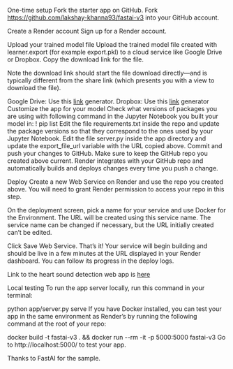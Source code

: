 One-time setup
Fork the starter app on GitHub.
Fork https://github.com/lakshay-khanna93/fastai-v3 into your GitHub account.

Create a Render account
Sign up for a Render account. 

Upload your trained model file
Upload the trained model file created with learner.export (for example export.pkl) to a cloud service like Google Drive or Dropbox. Copy the download link for the file.

Note the download link should start the file download directly—and is typically different from the share link (which presents you with a view to download the file).

Google Drive: Use this [link](https://www.wonderplugin.com/online-tools/google-drive-direct-link-generator/) generator.
Dropbox: Use this [link](https://syncwithtech.blogspot.com/p/direct-download-link-generator.html) generator
Customize the app for your model
Check what versions of packages you are using with following command in the Jupyter Notebook you built your model in: ! pip list
Edit the file requirements.txt inside the repo and update the package versions so that they correspond to the ones used by your Jupyter Notebook.
Edit the file server.py inside the app directory and update the export_file_url variable with the URL copied above.
Commit and push your changes to GitHub.
Make sure to keep the GitHub repo you created above current. Render integrates with your GitHub repo and automatically builds and deploys changes every time you push a change.

Deploy
Create a new Web Service on Render and use the repo you created above. You will need to grant Render permission to access your repo in this step.

On the deployment screen, pick a name for your service and use Docker for the Environment. The URL will be created using this service name. The service name can be changed if necessary, but the URL initially created can’t be edited.

Click Save Web Service. That’s it! Your service will begin building and should be live in a few minutes at the URL displayed in your Render dashboard. You can follow its progress in the deploy logs.


Link to the heart sound detection web app is [here](https://heartdiseasecetection.onrender.com/)

Local testing
To run the app server locally, run this command in your terminal:

python app/server.py serve
If you have Docker installed, you can test your app in the same environment as Render’s by running the following command at the root of your repo:

docker build -t fastai-v3 . && docker run --rm -it -p 5000:5000 fastai-v3
Go to http://localhost:5000/ to test your app.

Thanks to FastAI for the sample.